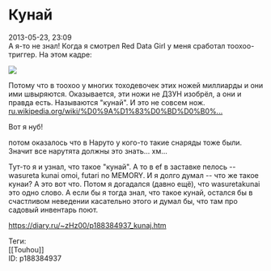 Кунай
======

   
 2013-05-23, 23:09   
  А я-то не знал! Когда я смотрел Red Data Girl у меня сработал тоохоо-триггер. На этом кадре:   
   
   [![](http://s018.radikal.ru/i521/1305/d3/e4c6646a201ft.jpg)](http://radikal.ru/F/s018.radikal.ru/i521/1305/d3/e4c6646a201f.png)     
   
 Потому что в тоохоо у многих тоходевочек этих ножей миллиарды и они ими швыряются. Оказывается, эти ножи не ДЗУН изобрёл, а они и правда есть. Называются "кунай". И это не совсем нож.   
  [ru.wikipedia.org/wiki/%D0%9A%D1%83%D0%BD%D0%B0%...](https://ru.wikipedia.org/wiki/%D0%9A%D1%83%D0%BD%D0%B0%D0%B9)    
   
 Вот я нуб!   
   
  потом оказалось что в Наруто у кого-то такие снаряды тоже были. Значит все нарутята должны это знать... хм...    
   
 Тут-то я и узнал, что такое "кунай". А то в ef в заставке пелось -- wasureta kunai omoi, futari no MEMORY. И я долго думал -- что же такое кунаи? А это вот что. Потом я догадался (давно ещё), что wasuretakunai это одно слово. А если бы я тогда знал, что такое кунай, остался бы в счастливом неведении касательно этого и думал бы, что там про садовый инвентарь поют.   
    
 <https://diary.ru/~zHz00/p188384937_kunaj.htm>   
   
 Теги:   
 [[Touhou]]   
 ID: p188384937